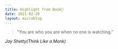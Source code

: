 ```yaml
---
title: Highlight from Book📑
date: 2021-02-20
layout: microblog
---
```


>“You are who you are when no one is watching.”

*Jay Shetty(Think Like a Monk)*